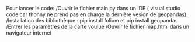 Pour lancer le code:
/Ouvrir le fichier main.py dans un IDE ( visual studio code car thonny ne prend pas en charge la dernière vesion de geopandas).
/Installation des bibliothèque :
  pip install folium et
  pip install geopandas
/Entrer les paramètres de la carte voulue
/Ouvrir le fichier map.html dans un navigateur internet
